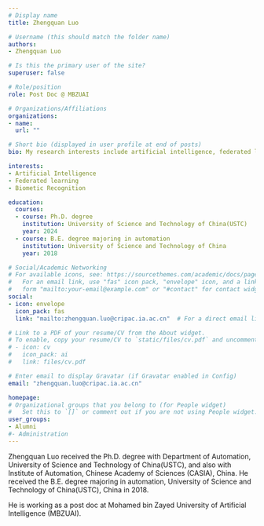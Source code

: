 ```yaml
---
# Display name
title: Zhengquan Luo

# Username (this should match the folder name)
authors:
- Zhengquan Luo

# Is this the primary user of the site?
superuser: false

# Role/position
role: Post Doc @ MBZUAI 

# Organizations/Affiliations
organizations:
- name: 
  url: ""

# Short bio (displayed in user profile at end of posts)
bio: My research interests include artificial intelligence, federated learning and biometic recognition.

interests:
- Artificial Intelligence
- Federated learning
- Biometic Recognition

education:
  courses:
  - course: Ph.D. degree
    institution: University of Science and Technology of China(USTC)
    year: 2024
  - course: B.E. degree majoring in automation
    institution: University of Science and Technology of China
    year: 2018

# Social/Academic Networking
# For available icons, see: https://sourcethemes.com/academic/docs/page-builder/#icons
#   For an email link, use "fas" icon pack, "envelope" icon, and a link in the
#   form "mailto:your-email@example.com" or "#contact" for contact widget.
social:
- icon: envelope
  icon_pack: fas
  link: "mailto:zhengquan.luo@cripac.ia.ac.cn"  # For a direct email link, use "mailto:test@example.org".

# Link to a PDF of your resume/CV from the About widget.
# To enable, copy your resume/CV to `static/files/cv.pdf` and uncomment the lines below.
# - icon: cv
#   icon_pack: ai
#   link: files/cv.pdf

# Enter email to display Gravatar (if Gravatar enabled in Config)
email: "zhengquan.luo@cripac.ia.ac.cn"

homepage:
# Organizational groups that you belong to (for People widget)
#   Set this to `[]` or comment out if you are not using People widget.
user_groups:
- Alumni
#- Administration
---
```

Zhengquan Luo received the Ph.D. degree with Department of Automation, University of Science and Technology of China(USTC), and also with Institute of Automation, Chinese Academy of Sciences (CASIA), China. He received the B.E. degree majoring in automation, University of Science and Technology of China(USTC), China in 2018.

He is working as a post doc at Mohamed bin Zayed University of Artificial Intelligence (MBZUAI).
